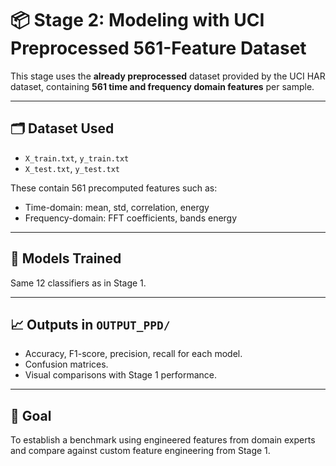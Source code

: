 # 📦 Stage 2: Modeling with UCI Preprocessed 561-Feature Dataset

This stage uses the **already preprocessed** dataset provided by the UCI HAR dataset, containing **561 time and frequency domain features** per sample.

---

## 🗂️ Dataset Used

- `X_train.txt`, `y_train.txt`
- `X_test.txt`, `y_test.txt`

These contain 561 precomputed features such as:
- Time-domain: mean, std, correlation, energy
- Frequency-domain: FFT coefficients, bands energy

---

## 🤖 Models Trained

Same 12 classifiers as in Stage 1.

---

## 📈 Outputs in `OUTPUT_PPD/`

- Accuracy, F1-score, precision, recall for each model.
- Confusion matrices.
- Visual comparisons with Stage 1 performance.

---

## 🎯 Goal

To establish a benchmark using engineered features from domain experts and compare against custom feature engineering from Stage 1.
